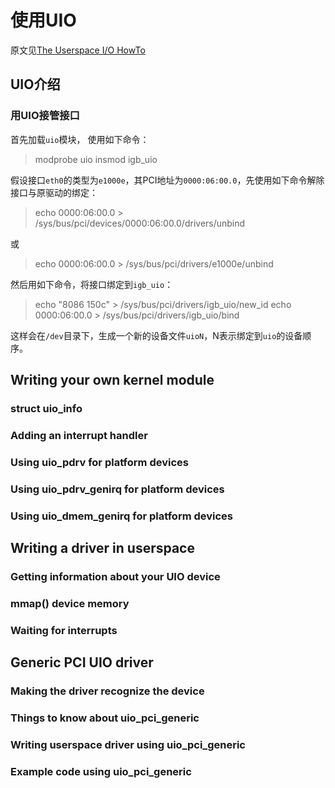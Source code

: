 # 使用UIO

原文见[The Userspace I/O HowTo](https://www.kernel.org/doc/htmldocs/uio-howto/)

## UIO介绍

### 用UIO接管接口
首先加载`uio`模块， 使用如下命令：

> modprobe uio
> insmod igb_uio

假设接口`eth0`的类型为`e1000e`，其PCI地址为`0000:06:00.0`，先使用如下命令解除接口与原驱动的绑定：

> echo 0000:06:00.0 > /sys/bus/pci/devices/0000:06:00.0/drivers/unbind

或

> echo 0000:06:00.0 > /sys/bus/pci/drivers/e1000e/unbind

然后用如下命令，将接口绑定到`igb_uio`：
> echo "8086 150c" > /sys/bus/pci/drivers/igb_uio/new_id
> echo 0000:06:00.0 > /sys/bus/pci/drivers/igb_uio/bind

这样会在`/dev`目录下，生成一个新的设备文件`uioN`，N表示绑定到`uio`的设备顺序。

## Writing your own kernel module

### struct uio_info

### Adding an interrupt handler

### Using uio_pdrv for platform devices

### Using uio_pdrv_genirq for platform devices

### Using uio_dmem_genirq for platform devices


## Writing a driver in userspace

### Getting information about your UIO device

### mmap() device memory

### Waiting for interrupts

## Generic PCI UIO driver

### Making the driver recognize the device

### Things to know about uio_pci_generic

### Writing userspace driver using uio_pci_generic

### Example code using uio_pci_generic

